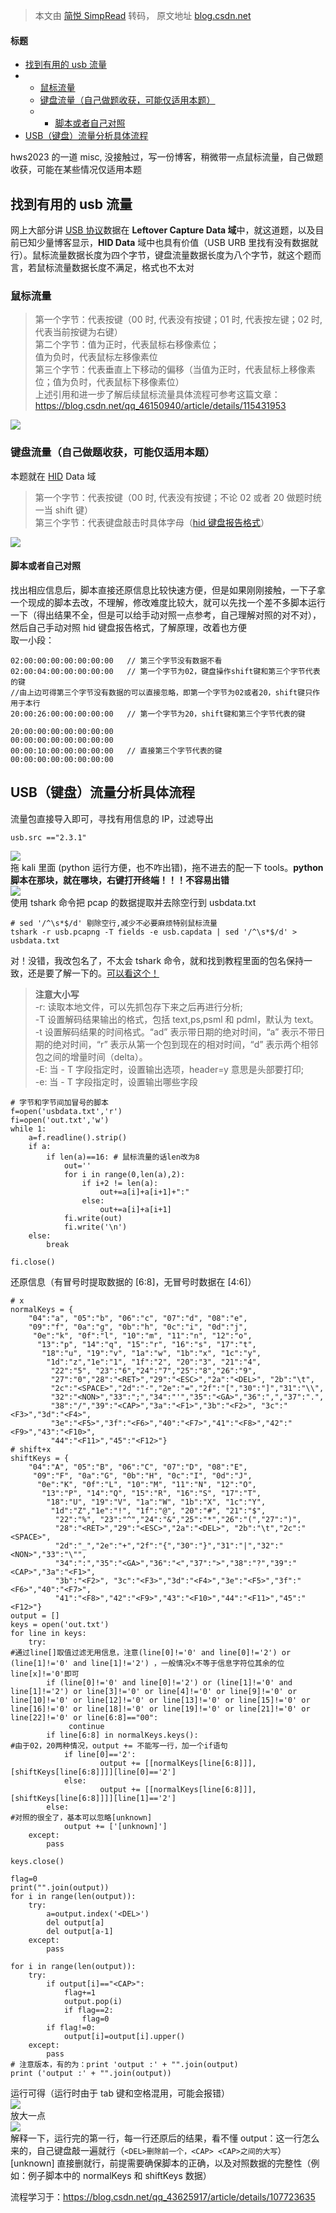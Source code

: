 > 本文由 [简悦 SimpRead](http://ksria.com/simpread/) 转码， 原文地址 [blog.csdn.net](https://blog.csdn.net/m0_64702918/article/details/131759542)

#### 标题

*   [找到有用的 usb 流量](#usb_2)
*   *   [鼠标流量](#_4)
    *   [键盘流量（自己做题收获，可能仅适用本题）](#_12)
    *   *   [脚本或者自己对照](#_19)
*   [USB（键盘）流量分析具体流程](#USB_34)

hws2023 的一道 misc, 没接触过，写一份博客，稍微带一点鼠标流量，自己做题收获，可能在某些情况仅适用本题

找到有用的 usb 流量
------------

网上大部分讲 [USB 协议](https://so.csdn.net/so/search?q=USB%E5%8D%8F%E8%AE%AE&spm=1001.2101.3001.7020)数据在 **Leftover Capture Data 域**中，就这道题，以及目前已知少量博客显示，**HID Data** 域中也具有价值（USB URB 里找有没有数据就行）。鼠标流量数据长度为四个字节，键盘流量数据长度为八个字节，就这个题而言，若鼠标流量数据长度不满足，格式也不太对

### 鼠标流量

> 第一个字节：代表按键（00 时, 代表没有按键；01 时, 代表按左键；02 时, 代表当前按键为右键）  
> 第二个字节：值为正时，代表鼠标右移像素位；  
> 值为负时，代表鼠标左移像素位  
> 第三个字节：代表垂直上下移动的偏移（当值为正时，代表鼠标上移像素位；值为负时，代表鼠标下移像素位）  
> 上述引用和进一步了解后续鼠标流量具体流程可参考这篇文章：https://blog.csdn.net/qq_46150940/article/details/115431953

![](https://img-blog.csdnimg.cn/46cbbfce1c38400c8732a3a451ce1f56.png)

### 键盘流量（自己做题收获，可能仅适用本题）

本题就在 [HID](https://so.csdn.net/so/search?q=HID&spm=1001.2101.3001.7020) Data 域

> 第一个字节：代表按键（00 时, 代表没有按键；不论 02 或者 20 做题时统一当 shift 键）  
> 第三个字节：代表键盘敲击时具体字母（[hid 键盘报告格式](https://blog.csdn.net/a65135793/article/details/80287250?spm=1001.2101.3001.6650.1&utm_medium=distribute.pc_relevant.none-task-blog-2~default~CTRLIST~Rate-1-80287250-blog-109996122.235%5Ev38%5Epc_relevant_sort&depth_1-utm_source=distribute.pc_relevant.none-task-blog-2~default~CTRLIST~Rate-1-80287250-blog-109996122.235%5Ev38%5Epc_relevant_sort&utm_relevant_index=2)）

![](https://img-blog.csdnimg.cn/c4407b18c0a143d5a1ca05603037c5dc.png)

#### 脚本或者自己对照

找出相应信息后，脚本直接还原信息比较快速方便，但是如果刚刚接触，一下子拿一个现成的脚本去改，不理解，修改难度比较大，就可以先找一个差不多脚本运行一下（得出结果不全，但是可以给手动对照一点参考，自己理解对照的对不对），然后自己手动对照 hid 键盘报告格式，了解原理，改着也方便  
取一小段：

```
02:00:00:00:00:00:00:00   // 第三个字节没有数据不看
02:00:04:00:00:00:00:00   // 第一个字节为02，键盘操作shift键和第三个字节代表的键
//由上边可得第三个字节没有数据的可以直接忽略，即第一个字节为02或者20，shift键只作用于本行
20:00:26:00:00:00:00:00   // 第一个字节为20，shift键和第三个字节代表的键

20:00:00:00:00:00:00:00
00:00:00:00:00:00:00:00
00:00:10:00:00:00:00:00   // 直接第三个字节代表的键
00:00:00:00:00:00:00:00
```

USB（键盘）流量分析具体流程
---------------

流量包直接导入即可，寻找有用信息的 IP，过滤导出

```
usb.src =="2.3.1"
```

![](https://img-blog.csdnimg.cn/dd3bb4831fc04d959ae7d1cffe452f7b.png)  
拖 kali 里面 (python 运行方便，也不咋出错)，拖不进去的配一下 tools。**python 脚本在那块，就在哪块，右键打开终端！！！不容易出错**  
![](https://img-blog.csdnimg.cn/c702c9a97bce4ecabf0fd90ea7c4566a.png)  
使用 tshark 命令把 pcap 的数据提取并去除空行到 usbdata.txt

```
# sed '/^\s*$/d' 剔除空行,减少不必要麻烦特别鼠标流量
tshark -r usb.pcapng -T fields -e usb.capdata | sed '/^\s*$/d' > usbdata.txt
```

对！没错，我改包名了，不太会 tshark 命令，就和找到教程里面的包名保持一致，还是要了解一下的。[可以看这个！](https://www.cnblogs.com/liun1994/p/6142505.html)

> **注意大小写**  
> -r: 读取本地文件，可以先抓包存下来之后再进行分析;  
> -T 设置解码结果输出的格式，包括 text,ps,psml 和 pdml，默认为 text。  
> -t 设置解码结果的时间格式。“ad” 表示带日期的绝对时间，“a” 表示不带日期的绝对时间，“r” 表示从第一个包到现在的相对时间，“d” 表示两个相邻包之间的增量时间（delta）。  
> -E: 当 - T 字段指定时，设置输出选项，header=y 意思是头部要打印;  
> -e: 当 - T 字段指定时，设置输出哪些字段

```
# 字节和字节间加冒号的脚本
f=open('usbdata.txt','r')
fi=open('out.txt','w')
while 1:
    a=f.readline().strip()
    if a:
        if len(a)==16: # 鼠标流量的话len改为8
            out=''
            for i in range(0,len(a),2):
                if i+2 != len(a):
                    out+=a[i]+a[i+1]+":"
                else:
                    out+=a[i]+a[i+1]
            fi.write(out)
            fi.write('\n')
    else:
        break

fi.close()
```

还原信息（有冒号时提取数据的 [6:8]，无冒号时数据在 [4:6]）

```
# x
normalKeys = {
    "04":"a", "05":"b", "06":"c", "07":"d", "08":"e",
    "09":"f", "0a":"g", "0b":"h", "0c":"i", "0d":"j",
     "0e":"k", "0f":"l", "10":"m", "11":"n", "12":"o",
      "13":"p", "14":"q", "15":"r", "16":"s", "17":"t",
       "18":"u", "19":"v", "1a":"w", "1b":"x", "1c":"y",
        "1d":"z","1e":"1", "1f":"2", "20":"3", "21":"4",
         "22":"5", "23":"6","24":"7","25":"8","26":"9",
         "27":"0","28":"<RET>","29":"<ESC>","2a":"<DEL>", "2b":"\t",
         "2c":"<SPACE>","2d":"-","2e":"=","2f":"[","30":"]","31":"\\",
         "32":"<NON>","33":";","34":"'","35":"<GA>","36":",","37":".",
         "38":"/","39":"<CAP>","3a":"<F1>","3b":"<F2>", "3c":"<F3>","3d":"<F4>",
         "3e":"<F5>","3f":"<F6>","40":"<F7>","41":"<F8>","42":"<F9>","43":"<F10>",
         "44":"<F11>","45":"<F12>"}
# shift+x
shiftKeys = {
    "04":"A", "05":"B", "06":"C", "07":"D", "08":"E",
     "09":"F", "0a":"G", "0b":"H", "0c":"I", "0d":"J",
      "0e":"K", "0f":"L", "10":"M", "11":"N", "12":"O",
       "13":"P", "14":"Q", "15":"R", "16":"S", "17":"T",
        "18":"U", "19":"V", "1a":"W", "1b":"X", "1c":"Y",
         "1d":"Z","1e":"!", "1f":"@", "20":"#", "21":"$",
          "22":"%", "23":"^","24":"&","25":"*","26":"(","27":")",
          "28":"<RET>","29":"<ESC>","2a":"<DEL>", "2b":"\t","2c":"<SPACE>",
          "2d":"_","2e":"+","2f":"{","30":"}","31":"|","32":"<NON>","33":"\"",
          "34":":","35":"<GA>","36":"<","37":">","38":"?","39":"<CAP>","3a":"<F1>",
          "3b":"<F2>", "3c":"<F3>","3d":"<F4>","3e":"<F5>","3f":"<F6>","40":"<F7>",
          "41":"<F8>","42":"<F9>","43":"<F10>","44":"<F11>","45":"<F12>"}
output = []
keys = open('out.txt')
for line in keys:
    try:
#通过line[]取值过滤无用信息，注意(line[0]!='0' and line[0]!='2') or (line[1]!='0' and line[1]!='2') ，一般情况x不等于信息字符位其余的位line[x]!='0'即可
        if (line[0]!='0' and line[0]!='2') or (line[1]!='0' and line[1]!='2') or line[3]!='0' or line[4]!='0' or line[9]!='0' or line[10]!='0' or line[12]!='0' or line[13]!='0' or line[15]!='0' or line[16]!='0' or line[18]!='0' or line[19]!='0' or line[21]!='0' or line[22]!='0' or line[6:8]=="00":
             continue
        if line[6:8] in normalKeys.keys():
#由于02，20两种情况，output += 不能写一行，加一个if语句
            if line[0]=='2':
            		output += [[normalKeys[line[6:8]]],[shiftKeys[line[6:8]]]][line[0]=='2']
            else:
            		output += [[normalKeys[line[6:8]]],[shiftKeys[line[6:8]]]][line[1]=='2']
        else:
#对照的很全了，基本可以忽略[unknown]
            output += ['[unknown]']
    except:
        pass

keys.close()

flag=0
print("".join(output))
for i in range(len(output)):
    try:
        a=output.index('<DEL>')
        del output[a]
        del output[a-1]
    except:
        pass

for i in range(len(output)):
    try:
        if output[i]=="<CAP>":
            flag+=1
            output.pop(i)
            if flag==2:
                flag=0
        if flag!=0:
            output[i]=output[i].upper()
    except:
        pass
# 注意版本，有的为：print 'output :' + "".join(output)
print ('output :' + "".join(output))
```

运行可得（运行时由于 tab 键和空格混用，可能会报错）  
![](https://img-blog.csdnimg.cn/2b5c493e48fd43fea583bcfcb5acdc02.png)  
放大一点  
![](https://img-blog.csdnimg.cn/8a1f129bcc1b445c8317341328dc3d61.png)  
解释一下，运行完的第一行，每一行还原后的结果，看不懂 output：这一行怎么来的，自己键盘敲一遍就行（`<DEL>删除前一个，<CAP> <CAP>之间的大写`）[unknown] 直接删就行，前提需要确保脚本的正确，以及对照数据的完整性（例如：例子脚本中的 normalKeys 和 shiftKeys 数据）

流程学习于：https://blog.csdn.net/qq_43625917/article/details/107723635